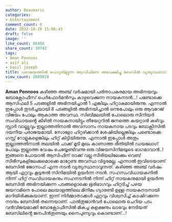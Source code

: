 ```yaml
---
author: Beaumaris
categories:
- Entertainment
comment_count: 0
date: 2022-10-20 15:06:43
draft: false
image: ''
like_count: 86456
share_count: 30742
tags:
- Aman Ponnoos
- asif ali
- basil joseph
title: പരാജയത്തിൽ പൊറുതിമുട്ടുന്ന ആസിഫിനെ അപേക്ഷിച്ചു ബേസിൽ വ്യത്യസ്ഥനാവുന്നത് അവിടെയാണ്
view_count: 2089828
---
```


**Aman Ponnoos** കഴിഞ്ഞ അഞ്ച് വർഷമായി പരിതാപകരമായ അഭിനയവും ബോക്സോഫീസ് പെർഫോർമൻസും കാഴ്ചവെക്കുന്ന നായകനടൻ...! പണ്ടോക്കെ ആസിഫലി 5 പടങ്ങളിൽ അഭിനയിച്ചാൽ 1 എങ്കിലും ഹിറ്റാകുമായിരുന്നു. എന്നാൽ ഇപ്പോൾ തുടർച്ചയായി 8 പടങ്ങളിൽ അഭിനയിച്ചാൽ ഒന്നുപോലും ഒരു ആവറേജ് വിജയം പോലും ആകാത്ത അവസ്ഥ. സിബിമലയിൽ പോലൊരു സീനിയർ സംവിധായൻ്റെ കീഴിൽ നായകനായിട്ടും തീയേറ്ററിൽ ജനത്തെ കയറ്റാൻ കഴിവും സ്റ്റാർ വാല്ല്യുവും ഇല്ലാത്തതിനാൽ അവസാനം നായകനായ പടവും ബോക്സീസിൽ ദയനീയ പരാജയമായി. സോളോ ഹിറ്റഴിക്കാൻ ശേഷിയില്ലെങ്കിലും പണ്ടൊക്കെ ഗസ്റ്റ് റോളുകളെങ്കിലും ഹിറ്റ് കിട്ടിയിരുന്നു. എന്നാൽ ഇപ്പോൾ അതും ഇല്ലാത്തതിനാൽ തലയിൽ ചാക്ക് മൂടി മുഖം കാണാത്ത രീതിയിൽ ഡയലോഗ് പോലും ഇല്ലാത്ത വേഷം ചെയ്യേണ്ടിവന്നു ഒരു വിജയസിനിമയുടെ ഭാഗമാവാൻ..! ഇങ്ങനെ പോയാൽ ആസിഫിന് ട്രാക്ക് വല്ല സീരിയലിലേക്കും വെബ് സീരീസുകളിലേക്കുമൊക്കെ മാറ്റേണ്ട അവസ്ഥ വിദൂരമല്ല. എന്നാൽ ഇവിടെയാണ് ബേസിൽ ജോസഫ് എന്ന നടൻ വ്യത്യസ്ഥനാവുന്നത്. കഴിഞ്ഞ അഞ്ച് വർഷം ആയി ഏറ്റവും കൂടുതൽ സിനിമയിൽ ഉയർന്ന നടൻ. സഹസംവിധായകനിൽ നിന്ന് ഹിറ്റ് സംവിധായകനും സഹനടനിൽ നിന്ന് ഹിറ്റ് നായകനുമായി ഉയർന്ന ബേസിൽ അഭിനയിക്കുന്ന പടങ്ങളൊക്കെ ഭൂരിഭാഗവും ഹിറ്റടിച്ച് പഴയ ജയറാമിനെ പോലെ മലയാളത്തിലെ മിനിമം ഗ്യാരണ്ടി ഉള്ള നായകനടനായി മാറിയിരിക്കുകയാണ്. ഇന്ന് നിർമ്മാതാക്കൾ ഏറ്റവും വിശ്വസിച്ച് കാഷിറക്കുന്ന നടനും ബേസിൽ തന്നെയാണ്. പാൽതുജാൻവർ പോലൊരു ചെറിയ പടം വൻവിജയമാക്കി ബോക്സോഫീസിൽ മികച്ച കളക്ഷനും ലാഭവും നേടിയത് ബേസിലിൻ്റെ ജനപിൻതുണയും നൈപുണ്യവും കൊണ്ടാണ്...!